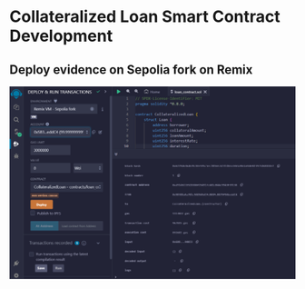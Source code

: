 # Collateralized Loan Smart Contract Development
## Deploy evidence on Sepolia fork on Remix
![Deploy](deploy.png)
